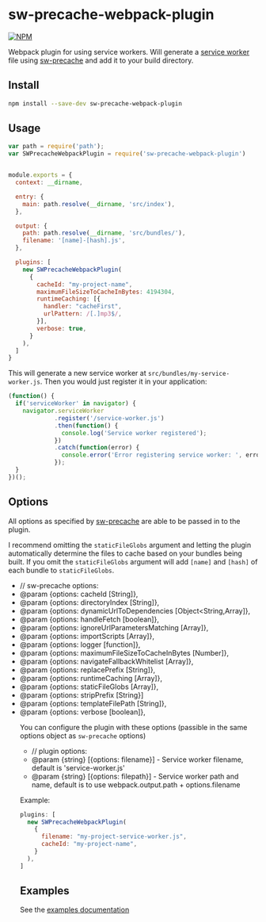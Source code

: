 sw-precache-webpack-plugin
==========================
[![NPM](https://nodei.co/npm/sw-precache-webpack-plugin.png)](https://nodei.co/npm/sw-precache-webpack-plugin/)


Webpack plugin for using service workers. Will generate a [service worker][1] file using [sw-precache][2] and add it to your build directory.


Install
-------
```bash
npm install --save-dev sw-precache-webpack-plugin
```

Usage
-----
```javascript
var path = require('path');
var SWPrecacheWebpackPlugin = require('sw-precache-webpack-plugin')


module.exports = {
  context: __dirname,

  entry: {
    main: path.resolve(__dirname, 'src/index'),
  },

  output: {
    path: path.resolve(__dirname, 'src/bundles/'),
    filename: '[name]-[hash].js',
  },

  plugins: [
    new SWPrecacheWebpackPlugin(
      {
        cacheId: "my-project-name",
        maximumFileSizeToCacheInBytes: 4194304,
        runtimeCaching: [{
          handler: "cacheFirst",
          urlPattern: /[.]mp3$/,
        }],
        verbose: true,
      }
    ),
  ]
}
```

This will generate a new service worker at `src/bundles/my-service-worker.js`.
Then you would just register it in your application:

```javascript
(function() {
  if('serviceWorker' in navigator) {
    navigator.serviceWorker  
             .register('/service-worker.js')
             .then(function() {
               console.log('Service worker registered');
             })
             .catch(function(error) {
               console.error('Error registering service worker: ', error);
             });
  }
})();
```

Options
-------
All options as specified by [sw-precache][3] are able to be passed in to the plugin.

I recommend omitting the `staticFileGlobs` argument and letting the plugin automatically determine the files to cache based on your bundles being built. If you omit the `staticFileGlobs` argument will add `[name]` and `[hash]` of each bundle to `staticFileGlobs`.

*  // sw-precache options:
* @param {options: cacheId [String]},
* @param {options: directoryIndex [String]},
* @param {options: dynamicUrlToDependencies [Object<String,Array<String>]},
* @param {options: handleFetch [boolean]},
* @param {options: ignoreUrlParametersMatching [Array<Regex>]},
* @param {options: importScripts [Array<String>]},
* @param {options: logger [function]},
* @param {options: maximumFileSizeToCacheInBytes [Number]},
* @param {options: navigateFallbackWhitelist [Array<RegExp>]},
* @param {options: replacePrefix [String]},
* @param {options: runtimeCaching [Array<Object>]},
* @param {options: staticFileGlobs [Array<String>]},
* @param {options: stripPrefix [String}]
* @param {options: templateFilePath [String]},
* @param {options: verbose [boolean]},

You can configure the plugin with these options (passible in the same options object as `sw-precache` options)
*  // plugin options:
*  @param {string} [{options: filename}] - Service worker filename, default is 'service-worker.js'
*  @param {string} [{options: filepath}] - Service worker path and name, default is to use webpack.output.path + options.filename

Example:
```javascript
plugins: [
  new SWPrecacheWebpackPlugin(
    {
      filename: "my-project-service-worker.js",
      cacheId: "my-project-name",
    }
  ),
]
```

Examples
--------
See the [examples documentation][4]


<!--references-->
[1]: https://github.com/goldhand/notes/blob/master/notes/service_workers.md "Introduction to service workers"
[2]: https://github.com/GoogleChrome/sw-precache "SW-Precache"
[3]: https://github.com/GoogleChrome/sw-precache#options-parameter "SW-Precache Options"
[4]: /examples/README.md
